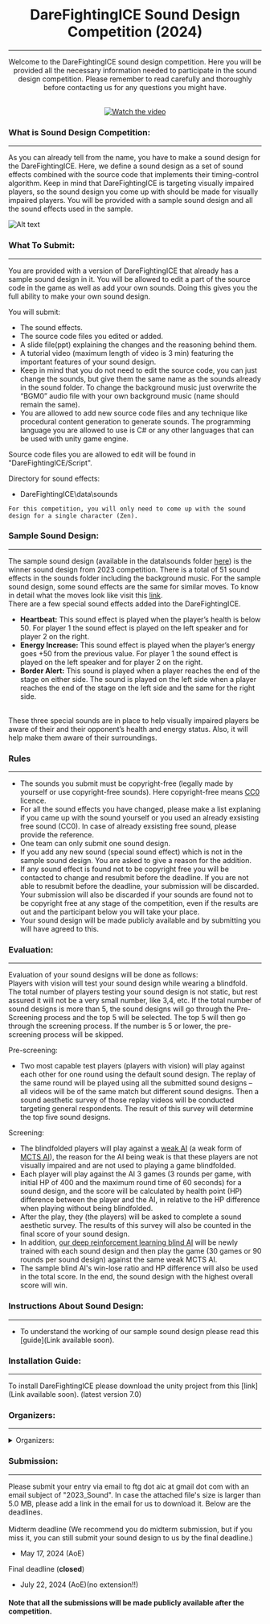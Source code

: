 

# <div align ="center"> DareFightingICE Sound Design Competition (2024) </div>
----
<div align = "center"> Welcome to the DareFightingICE sound design competition. Here you will be provided all the necessary information needed to participate in the sound design competition. Please remember to read carefully and thoroughly before contacting us for any questions you might have. </div>
<br>
<div align = "center">

[![Watch the video](https://img.youtube.com/vi/IojUrlXibvk/0.jpg)](https://www.youtube.com/watch?v=IojUrlXibvk) 

</div>

### What is Sound Design Competition:
----
As you can already tell from the name, you have to make a sound design for the DareFightingICE. Here, we define a sound design as a set of sound effects combined with the source code that implements their timing-control algorithm. Keep in mind that DareFightingICE is targeting visually impaired players, so the sound design you come up with should be made for visually impaired players. You will be provided with a sample sound design and all the sound effects used in the sample. 

![Alt text](https://github.com/TeamFightingICE/FightingICE/blob/8e6724496b76deb321b6b9e7978bbbcb365277a6/DareFightingICE/Sound/Images/Competition%20Img.png?raw=true)


### What To Submit:
---
You are provided with a version of DareFightingICE that already has a sample sound design in it. You will be allowed to edit a part of the source code in the game as well as add your own sounds. Doing this gives you the full ability to make your own sound design. 

You will submit:
- The sound effects.
- The source code files you edited or added.
-  A slide file(ppt) explaining the changes and the reasoning behind them. 
-  A tutorial video (maximum length of video is 3 min) featuring the important features of your sound design.
-  Keep in mind that you do not need to edit the source code, you can just change the sounds, but give them the same name as the sounds already in the sound folder. To change the background music just overwrite the “BGM0” audio file with your own background music (name should remain the same). 
-  You are allowed to add new source code files and any technique like procedural content generation to generate sounds. The programming language you are allowed to use is C# or any other languages that can be used with unity game engine. <br>

Source code files you are allowed to edit will be found in "DareFightingICE/Script". <br>

Directory for sound effects:
-	DareFightingICE\data\sounds <br>
~~~
For this competition, you will only need to come up with the sound design for a single character (Zen).
~~~

### Sample Sound Design:
---
The sample sound design (available in the data\sounds folder [here](https://github.com/TeamFightingICE/FightingICE/releases/download/v6.0.1/resources-6.0.1.zip)) is the winner sound design from 2023 competition. There is a total of 51 sound effects in the sounds folder including the background music. For the sample sound design, some sound effects are the same for similar moves. To know in detail what the moves look like visit this [link](https://www.ice.ci.ritsumei.ac.jp/~ftgaic/ZEN_action_animations.htm).<br>
There are a few special sound effects added into the DareFightingICE.
-	<b>Heartbeat:</b> This sound effect is played when the player’s health is below 50. For player 1 the sound effect is played on the left speaker and for player 2 on the right.
-	<b>Energy Increase:</b> This sound effect is played when the player’s energy goes +50 from the previous value. For player 1 the sound effect is played on the left speaker and for player 2 on the right.
-	<b>Border Alert:</b> This sound is played when a player reaches the end of the stage on either side. The sound is played on the left side when a player reaches the end of the stage on the left side and the same for the right side.
<br>
These three special sounds are in place to help visually impaired players be aware of their and their opponent’s health and energy status. Also, it will help make them aware of their surroundings.


### Rules
---
- The sounds you submit must be copyright-free (legally made by yourself or use copyright-free sounds). Here copyright-free means [CC0](https://creativecommons.org/share-your-work/public-domain/cc0/) licence.
- For all the sound effects you have changed, please make a list explaning if you came up with the sound yourself or you used an already exsisting free sound (CC0). In case of already exsisting free sound, please provide the reference. 
- One team can only submit one sound design.
- If you add any new sound (special sound effect) which is not in the sample sound design. You are asked to give a reason for the addition.
- If any sound effect is found not to be copyright free you will be contacted to change and resubmit before the deadline. If you are not able to resubmit before the deadline, your submission will be discarded. Your submission will also be discarded if your sounds are found not to be copyright free at any stage of the competition, even if the results are out and the participant below you will take your place. 
- Your sound design will be made publicly available and by submitting you will have agreed to this.

### Evaluation:
---
Evaluation of your sound designs will be done as follows: <br>
Players with vision will test your sound design while wearing a blindfold. The total number of players testing your sound design is not static, but rest assured it will not be a very small number, like 3,4, etc. If the total number of sound designs is more than 5, the sound designs will go through the Pre-Screening process and the top 5 will be selected. The top 5 will then go through the screening process. If the number is 5 or lower, the pre-screening process will be skipped.<br>

Pre-screening:
- Two most capable test players (players with vision) will play against each other for one round using the default sound design. The replay of the same round will be played using all the submitted sound designs – all videos will be of the same match but different sound designs. Then a sound aesthetic survey of those replay videos will be conducted targeting general respondents. The result of this survey will determine the top five sound designs.

Screening:
- The blindfolded players will play against a [weak AI](../SampleAI/MctsAi23i) (a weak form of [MCTS AI](http://www.ice.ci.ritsumei.ac.jp/~ftgaic/Downloadfiles/2018_Sample_AIs.zip)), the reason for the AI being weak is that these players are not visually impaired and are not used to playing a game blindfolded.
- Each player will play against the AI 3 games (3 rounds per game, with initial HP of 400 and the maximum round time of 60 seconds) for a sound design, and the score will be calculated by health point (HP) difference between the player and the AI, in relative to the HP difference when playing without being blindfolded.
- After the play, they (the players) will be asked to complete a sound aesthetic survey. The results of this survey will also be counted in the final score of your sound design.
-  In addition, [our deep reinforcement learning blind AI](../SampleAI/BlindAI) will be newly trained with each sound design and then play the game (30 games or 90 rounds per sound design) against the same weak MCTS AI.
-  The sample blind AI's win-lose ratio and HP difference will also be used in the total score. In the end, the sound design with the highest overall score will win. <br>


### Instructions About Sound Design:
---
- To understand the working of our sample sound design please read this [guide](Link available soon).

### Installation Guide:
---
To install DareFightingICE please download the unity project from this [link](Link available soon). (latest version 7.0)

### Organizers:
---
<details><summary>Organizers:</summary>
  
1. Ibrahim Khan, Graduate School of Information Science and Engineering, Ritsumeikan University
1. Chollakorn Nimpattanavong, Graduate School of Information Science and Engineering, Ritsumeikan University
1. Kantinan Plupattanakit, Graduate School of Information Science and Engineering, Ritsumeikan University
1. Chuang boyu, Graduate School of Information Science and Engineering, Ritsumeikan University
1. Van Thai Nguyen, Graduate School of Information Science and Engineering, Ritsumeikan University
1. Ruck Thawonmas, College of Information Science and Engineering, Ritsumeikan University

</details>

### Submission:
---
Please submit your entry via email to ftg dot aic at gmail dot com with an email subject of "2023_Sound". In case the attached file's size is larger than 5.0 MB, please add a link in the email for us to download it. Below are the deadlines.<br>
<br>
Midterm deadline (We recommend you do midterm submission, but if you miss it, you can still submit your sound design to us by the final deadline.) <br>
- May 17, 2024 (AoE)

Final deadline (**closed**)
- July 22, 2024 (AoE)(no extension!!)

#### Note that all the submissions will be made publicly available after the competition.








